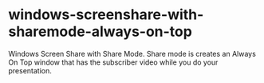 # windows-screenshare-with-sharemode-always-on-top
Windows Screen Share with Share Mode. Share mode is creates an Always On Top window that has the subscriber video while you do your presentation.
